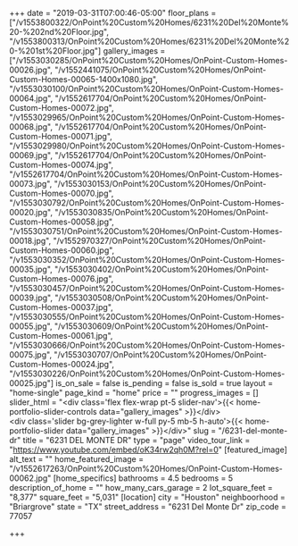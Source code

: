 +++
date = "2019-03-31T07:00:46-05:00"
floor_plans = ["/v1553800322/OnPoint%20Custom%20Homes/6231%20Del%20Monte%20-%202nd%20Floor.jpg", "/v1553800313/OnPoint%20Custom%20Homes/6231%20Del%20Monte%20-%201st%20Floor.jpg"]
gallery_images = ["/v1553030285/OnPoint%20Custom%20Homes/OnPoint-Custom-Homes-00026.jpg", "/v1552441075/OnPoint%20Custom%20Homes/OnPoint-Custom-Homes-00065-1400x1080.jpg", "/v1553030100/OnPoint%20Custom%20Homes/OnPoint-Custom-Homes-00064.jpg", "/v1552617704/OnPoint%20Custom%20Homes/OnPoint-Custom-Homes-00072.jpg", "/v1553029965/OnPoint%20Custom%20Homes/OnPoint-Custom-Homes-00068.jpg", "/v1552617704/OnPoint%20Custom%20Homes/OnPoint-Custom-Homes-00071.jpg", "/v1553029980/OnPoint%20Custom%20Homes/OnPoint-Custom-Homes-00069.jpg", "/v1552617704/OnPoint%20Custom%20Homes/OnPoint-Custom-Homes-00074.jpg", "/v1552617704/OnPoint%20Custom%20Homes/OnPoint-Custom-Homes-00073.jpg", "/v1553030153/OnPoint%20Custom%20Homes/OnPoint-Custom-Homes-00070.jpg", "/v1553030792/OnPoint%20Custom%20Homes/OnPoint-Custom-Homes-00020.jpg", "/v1553030835/OnPoint%20Custom%20Homes/OnPoint-Custom-Homes-00058.jpg", "/v1553030751/OnPoint%20Custom%20Homes/OnPoint-Custom-Homes-00018.jpg", "/v1552970327/OnPoint%20Custom%20Homes/OnPoint-Custom-Homes-00060.jpg", "/v1553030352/OnPoint%20Custom%20Homes/OnPoint-Custom-Homes-00035.jpg", "/v1553030402/OnPoint%20Custom%20Homes/OnPoint-Custom-Homes-00076.jpg", "/v1553030457/OnPoint%20Custom%20Homes/OnPoint-Custom-Homes-00039.jpg", "/v1553030508/OnPoint%20Custom%20Homes/OnPoint-Custom-Homes-00037.jpg", "/v1553030555/OnPoint%20Custom%20Homes/OnPoint-Custom-Homes-00055.jpg", "/v1553030609/OnPoint%20Custom%20Homes/OnPoint-Custom-Homes-00061.jpg", "/v1553030666/OnPoint%20Custom%20Homes/OnPoint-Custom-Homes-00075.jpg", "/v1553030707/OnPoint%20Custom%20Homes/OnPoint-Custom-Homes-00024.jpg", "/v1553030226/OnPoint%20Custom%20Homes/OnPoint-Custom-Homes-00025.jpg"]
is_on_sale = false
is_pending = false
is_sold = true
layout = "home-single"
page_kind = "home"
price = ""
progress_images = []
slider_html = "&lt;div class='flex flex-wrap pt-5 slider-nav'&gt;{{&lt; home-portfolio-slider-controls data=\"gallery_images\" &gt;}}&lt;/div&gt;<br>&lt;div class='slider bg-grey-lighter w-full py-5 mb-5 h-auto'&gt;{{&lt; home-portfolio-slider data=\"gallery_images\" &gt;}}&lt;/div&gt;"
slug = "/6231-del-monte-dr"
title = "6231 DEL MONTE DR"
type = "page"
video_tour_link = "https://www.youtube.com/embed/oK34rw2qh0M?rel=0"
[featured_image]
alt_text = ""
home_featured_image = "/v1552617263/OnPoint%20Custom%20Homes/OnPoint-Custom-Homes-00062.jpg"
[home_specifics]
bathrooms = 4.5
bedrooms = 5
description_of_home = ""
how_many_cars_garage = 2
lot_square_feet = "8,377"
square_feet = "5,031"
[location]
city = "Houston"
neighboorhood = "Briargrove"
state = "TX"
street_address = "6231 Del Monte Dr"
zip_code = 77057

+++
